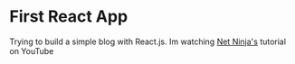 # First React App
Trying to build a simple blog with React.js. 
Im watching [Net Ninja's](https://www.youtube.com/c/TheNetNinja) tutorial on YouTube
